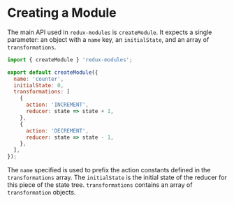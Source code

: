 # Creating a Module

The main API used in `redux-modules` is `createModule`. It expects a single parameter: an object with a `name` key, an `initialState`, and an array of `transformations`.

```js
import { createModule } 'redux-modules';

export default createModule({
  name: 'counter',
  initialState: 0,
  transformations: [
    {
      action: 'INCREMENT',
      reducer: state => state + 1,
    },
    {
      action: 'DECREMENT',
      reducer: state => state - 1,
    },
  ],
});
```

The `name` specified is used to prefix the action constants defined in the `transformations` array. The `initialState` is the initial state of the reducer for this piece of the state tree. `transformations` contains an array of `transformation` objects.